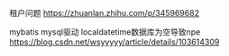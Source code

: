 租户问题
https://zhuanlan.zhihu.com/p/345969682

mybatis mysql驱动 localdatetime数据库为空导致npe
https://blog.csdn.net/wsyyyyy/article/details/103614309